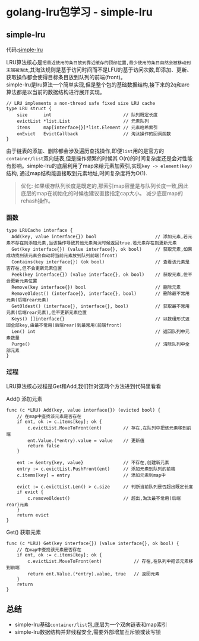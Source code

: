 # golang-lru包学习 - simple-lru

## simple-lru
代码:[simple-lru](https://github.com/hashicorp/golang-lru/blob/master/simplelru/lru.go)  

LRU算法核心是`把最近使用的条目放到靠近缓存的顶部位置,最少使用的条目自然会被移动到末端被淘汰`,其淘汰规则是基于访问时间而不是LFU的基于访问次数,即添加、更新、获取操作都会使得目标条目放到队列的前端(front)。    
simple-lru是lru算法一个简单实现,但是整个包的基础数据结构,接下来的2q和arc算法都是以当前的数据结构进行展开实现。

```
// LRU implements a non-thread safe fixed size LRU cache
type LRU struct {
	size      int							// 队列既定长度
	evictList *list.List					// 元素队列
	items     map[interface{}]*list.Element // 元素哈希索引
	onEvict   EvictCallback					// 淘汰操作的回调函数
}
```

由于链表的添加、删除都会涉及遍历查找操作,即便`list`用的是官方的`container/list`双向链表,但是操作频繁的时候其
O(n)的时间复杂度还是会对性能有影响。simple-lru的底层利用了map来给元素加索引,实现`key -> element(key)`结构,
通过map结构能直接取到元素地址,时间复杂度将为O(1).

>优化: 如果缓存队列长度是既定的,那索引map容量是与队列长度一致,因此底层的map在初始化的时候也建议直接指定cap大小。
>减少底层map的rehash操作。


### 函数

```
type LRUCache interface {
  Add(key, value interface{}) bool 						// 添加元素,若元素不存在则添加元素,当该操作导致其他元素淘汰时候返回true.若元素存在则更新元素
  Get(key interface{}) (value interface{}, ok bool) 	// 获取元素,如果成功找到该元素会自动将当前元素放到队列前端(front)
  Contains(key interface{}) (ok bool) 					// 查看该元素是否存在,但不会更新元素位置
  Peek(key interface{}) (value interface{}, ok bool)	// 获取元素,但不会更新元素位置
  Remove(key interface{}) bool							// 删除元素
  RemoveOldest() (interface{}, interface{}, bool)		// 删除最不常用元素(后端rear元素)
  GetOldest() (interface{}, interface{}, bool)			// 获取最不常用元素(后端rear元素),但不更新元素位置
  Keys() []interface{}									// 以数组形式返回全部key,由最不常用(后端rear)到最常用(前端front)
  Len() int												// 返回队列中元素数量
  Purge()												// 清除队列中全部元素
}
```


### 过程

LRU算法核心过程是Get和Add,我们针对这两个方法进到代码里看看

Add() 添加元素
```
func (c *LRU) Add(key, value interface{}) (evicted bool) {
	// 在map中查找该元素是否存在
	if ent, ok := c.items[key]; ok {  		
		c.evictList.MoveToFront(ent)		// 存在,在队列中把该元素移到前端
		ent.Value.(*entry).value = value	// 更新值
		return false
	}

	ent := &entry{key, value}				// 不存在,创建新元素
	entry := c.evictList.PushFront(ent)		// 添加元素到队列的前端
	c.items[key] = entry					// 添加元素到map中

	evict := c.evictList.Len() > c.size		// 判断当前队列是否超出既定长度
	if evict {
		c.removeOldest()					// 超出,淘汰最不常用(后端rear)元素
	}
	return evict
}
```

Get() 获取元素
```
func (c *LRU) Get(key interface{}) (value interface{}, ok bool) {
	// 在map中查找该元素是否存在	
	if ent, ok := c.items[key]; ok {	
		c.evictList.MoveToFront(ent)			// 存在,在队列中把该元素移到前端
		return ent.Value.(*entry).value, true   // 返回元素
	}
	return
}
```


## 总结
+ simple-lru基础`container/list`包,底层为一个双向链表和map索引
+ simple-lru数据结构并非线程安全,需要外部增加互斥锁或读写锁
